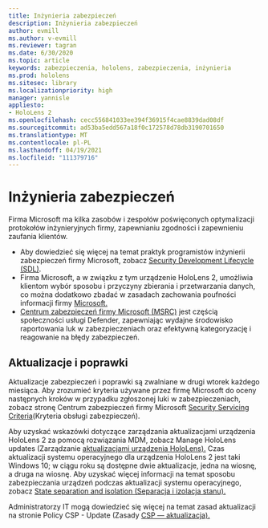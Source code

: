 ```yaml
---
title: Inżynieria zabezpieczeń
description: Inżynieria zabezpieczeń
author: evmill
ms.author: v-evmill
ms.reviewer: tagran
ms.date: 6/30/2020
ms.topic: article
keywords: zabezpieczenia, hololens, zabezpieczenia, inżynieria
ms.prod: hololens
ms.sitesec: library
ms.localizationpriority: high
manager: yannisle
appliesto:
- HoloLens 2
ms.openlocfilehash: cecc556841033ee394f36915f4cae8839dad08df
ms.sourcegitcommit: ad53ba5edd567a18f0c172578d78db3190701650
ms.translationtype: MT
ms.contentlocale: pl-PL
ms.lasthandoff: 04/19/2021
ms.locfileid: "111379716"
---
```

# <a name="security-engineering"></a>Inżynieria zabezpieczeń

Firma Microsoft ma kilka zasobów i zespołów poświęconych optymalizacji protokołów inżynieryjnych firmy, zapewnianiu zgodności i zapewnieniu zaufania klientów. 

  * Aby dowiedzieć się więcej na temat praktyk programistów inżynierii zabezpieczeń firmy Microsoft, zobacz [Security Development Lifecycle (SDL)](https://www.microsoft.com/securityengineering/sdl).
  * Firma Microsoft, a w związku z tym urządzenie HoloLens 2, umożliwia klientom wybór sposobu i przyczyny zbierania i przetwarzania danych, co można dodatkowo zbadać w zasadach zachowania poufności informacji firmy [Microsoft.](https://privacy.microsoft.com/) 
  * [Centrum zabezpieczeń firmy Microsoft (MSRC)](https://www.microsoft.com/msrc) jest częścią społeczności usługi Defender, zapewniając wydajne środowisko raportowania luk w zabezpieczeniach oraz efektywną kategoryzację i reagowanie na błędy zabezpieczeń. 

## <a name="updates-and-patches"></a>Aktualizacje i poprawki

Aktualizacje zabezpieczeń i poprawki są zwalniane w drugi wtorek każdego miesiąca. Aby zrozumieć kryteria używane przez firmę Microsoft do oceny następnych kroków w przypadku zgłoszonej luki w zabezpieczeniach, zobacz stronę Centrum zabezpieczeń firmy Microsoft [Security Servicing Criteria](https://www.microsoft.com/msrc/windows-security-servicing-criteria)(Kryteria obsługi zabezpieczeń). 

Aby uzyskać wskazówki dotyczące zarządzania aktualizacjami urządzenia HoloLens 2 za pomocą rozwiązania MDM, zobacz Manage HoloLens updates (Zarządzanie [aktualizacjami urządzenia HoloLens).](https://docs.microsoft.com/hololens/hololens-updates) Czas aktualizacji systemu operacyjnego dla urządzenia HoloLens 2 jest taki Windows 10; w ciągu roku są dostępne dwie aktualizacje, jedna na wiosnę, a druga na wiosnę. Aby uzyskać więcej informacji na temat sposobu zabezpieczania urządzeń podczas aktualizacji systemu operacyjnego, zobacz [State separation and isolation (Separacja i izolacja stanu).](security-state-separation-isolation.md) 

Administratorzy IT mogą dowiedzieć się więcej na temat zasad aktualizacji na stronie Policy CSP - Update (Zasady [CSP — aktualizacja).](https://docs.microsoft.com/windows/client-management/mdm/policy-csp-update) 
